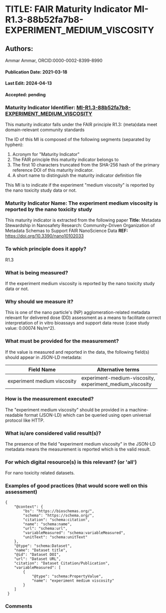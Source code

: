 # TITLE: FAIR Maturity Indicator MI-R1.3-88b52fa7b8-EXPERIMENT_MEDIUM_VISCOSITY

## Authors: 
Ammar Ammar, ORCID:0000-0002-8399-8990

#### Publication Date: 2021-03-18
#### Last Edit: 2024-04-13
#### Accepted: pending

### Maturity Indicator Identifier: [MI-R1.3-88b52fa7b8-EXPERIMENT_MEDIUM_VISCOSITY](https://w3id.org/nsdra/maturity-indicator/readme/MI-R1.3-88b52fa7b8-EXPERIMENT_MEDIUM_VISCOSITY)

This maturity indicator falls under the FAIR principle R1.3:
(meta)data meet domain-relevant community standards

The ID of this MI is composed of the following segments (separated by hyphen):
1. Acronym for "Maturity Indicator"
1. The FAIR principle this maturity indicator belongs to
1. The first 10 characters truncated from the SHA-256 hash of the primary reference DOI of this maturity indicator.
1. A short name to distinguish the maturity indicator definition file

This MI is to indicate if the experiment "medium viscosity" is reported by the nano toxicity study data or not.

### Maturity Indicator Name:  The experiment medium viscosity is reported by the nano toxicity study

This maturity indicator is extracted from the following paper 
**Title:** Metadata Stewardship in Nanosafety Research: Community-Driven Organization of Metadata Schemas to Support FAIR NanoScience Data
**REF:** https://doi.org/10.3390/nano10102033

### To which principle does it apply?  
R1.3

### What is being measured?
If the experiment medium viscosity is reported by the nano toxicity study data or not.

### Why should we measure it?
This is one of the nano particle's (NP) agglomeration-related metadata relevant for delivered dose (DD)
assessment as a means to facilitate correct interpretation of in vitro bioassays and support data reuse (case study value: 0.00074 Ns/m^2).

### What must be provided for the measurement?
If the value is measured and reported in the data, the following field(s) should appear in JSON-LD metadata: 

| Field Name                    | Alternative terms                                             |
| ----------------------------- | ------------------------------------------------------------- |
| experiment medium viscosity   | experiment-medium-viscosity,<br>experiment_medium_viscosity   |

### How is the measurement executed?
The "experiment medium viscosity" should be provided in a machine-readable format (JSON-LD) which can be queried using open universal protocol like HTTP.

### What is/are considered valid result(s)?
The presence of the field "experiment medium viscosity" in the JSON-LD metadata means the measurement is reported which is the valid result.

### For which digital resource(s) is this relevant? (or 'all')
For nano toxicity related datasets.  

### Examples of good practices (that would score well on this assessment)
```{json}
{
 	"@context": {
 		"bs": "https://bioschemas.org/",
 		"schema": "https://schema.org/",
 		"citation": "schema:citation",
 		"name": "schema:name",
 		"url": "schema:url",
 		"variableMeasured": "schema:variableMeasured",
 		"unitText": "schema:unitText"
 	},
 	"@type": "schema:Dataset",
 	"name": "Dataset title",
 	"@id": "Dataset DOI",
 	"url": "Dataset URL",
 	"citation": "Dataset Citation/Publication",
 	"variableMeasured": [
 		{
 			"@type": "schema:PropertyValue",
 			"name": "experiment medium viscosity"
 		}
 	]
 }
```

### Comments

